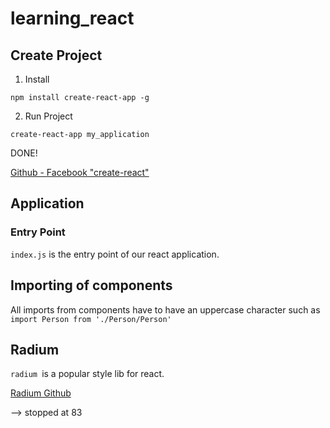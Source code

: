 # learning_react

## Create Project

1. Install

`npm install create-react-app -g`

2. Run Project

`create-react-app my_application`

DONE!

[Github - Facebook "create-react"](https://github.com/facebook/create-react-app)

## Application

### Entry Point

`index.js` is the entry point of our react application.

## Importing of components

All imports from components have to have an uppercase character such as `import Person from './Person/Person'`

## Radium

`radium `is a popular style lib for react.

[Radium Github](https://github.com/FormidableLabs/radium)


--> stopped at 83
